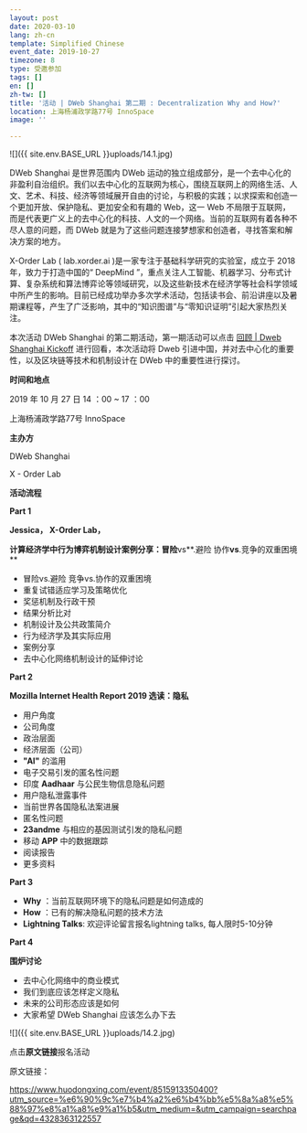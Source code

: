 ```yaml
---
layout: post
date: 2020-03-10
lang: zh-cn
template: Simplified Chinese
event_date: 2019-10-27
timezone: 8
type: 受邀参加
tags: []
en: []
zh-tw: []
title: '活动 | DWeb Shanghai 第二期 : Decentralization Why and How?'
location: 上海杨浦政学路77号 InnoSpace
image: ''

---
```

![]({{ site.env.BASE_URL }}uploads/14.1.jpg)

DWeb Shanghai 是世界范围内 DWeb 运动的独立组成部分，是一个去中心化的非盈利自治组织。我们以去中心化的互联网为核心，围绕互联网上的网络生活、人文、艺术、科技、经济等领域展开自由的讨论，与积极的实践；以求探索和创造一个更加开放、保护隐私、更加安全和有趣的 Web，这一 Web 不局限于互联网，而是代表更广义上的去中心化的科技、人文的一个网络。当前的互联网有着各种不尽人意的问题，而 DWeb 就是为了这些问题连接梦想家和创造者，寻找答案和解决方案的地方。

X-Order Lab ( lab.xorder.ai )是一家专注于基础科学研究的实验室，成立于 2018 年，致力于打造中国的“ DeepMind ”，重点关注人工智能、机器学习、分布式计算、复杂系统和算法博弈论等领域研究，以及这些新技术在经济学等社会科学领域中所产生的影响。目前已经成功举办多次学术活动，包括读书会、前沿讲座以及暑期课程等，产生了广泛影响，其中的“知识图谱”与“零知识证明”引起大家热烈关注。

本次活动 DWeb Shanghai 的第二期活动，第一期活动可以点击 [回顾 | Dweb Shanghai Kickoff](http://mp.weixin.qq.com/s?__biz=MzU4OTkwNDYzMw==&mid=2247484155&idx=1&sn=bcd24ed42f8412b1904c10ac4910e788&chksm=fdc72d6dcab0a47beb6d3594320ce6e417d7bd86f53189cc7d7ff6ec8632eb3fcae9ae04b968&scene=21#wechat_redirect) 进行回看，本次活动将 Dweb 引进中国，并对去中心化的重要性，以及区块链等技术和机制设计在 DWeb 中的重要性进行探讨。

  
 

**时间和地点**

2019 年 10 月 27 日 14 ：00 \~ 17 ：00

上海杨浦政学路77号 InnoSpace

**主办方**

DWeb Shanghai

X - Order Lab

**活动流程**

**Part 1**

**Jessica， X-Order Lab，**

**计算经济学中行为博弈机制设计案例分享：冒险**vs**.避险 协作**vs**.竞争的双重困境**

* 冒险vs.避险 竞争vs.协作的双重困境
* 重复试错适应学习及策略优化
* 奖惩机制及行政干预
* 结果分析比对
* 机制设计及公共政策简介
* 行为经济学及其实际应用
* 案例分享
* 去中心化网络机制设计的延伸讨论

**Part 2**

**Mozilla Internet Health Report 2019 选读：隐私**

* 用户角度
* 公司角度
* 政治层面
* 经济层面（公司）
* **"AI"** 的滥用
* 电子交易引发的匿名性问题
* 印度 **Aadhaar** 与公民生物信息隐私问题
* 用户隐私泄露事件
* 当前世界各国隐私法案进展
* 匿名性问题
* **23andme** 与相应的基因测试引发的隐私问题
* 移动 **APP** 中的数据跟踪
* 阅读报告
* 更多资料

**Part 3**

* **Why** ：当前互联网环境下的隐私问题是如何造成的
* **How** ：已有的解决隐私问题的技术方法
* **Lightning Talks**: 欢迎评论留言报名lightning talks, 每人限时5-10分钟

**Part 4**

**围炉讨论**

* 去中心化网络中的商业模式
* 我们到底应该怎样定义隐私
* 未来的公司形态应该是如何
* 大家希望 DWeb Shanghai 应该怎么办下去

![]({{ site.env.BASE_URL }}uploads/14.2.jpg)

点击**原文链接**报名活动

原文链接：

https://www.huodongxing.com/event/8515913350400?utm_source=%e6%90%9c%e7%b4%a2%e6%b4%bb%e5%8a%a8%e5%88%97%e8%a1%a8%e9%a1%b5&utm_medium=&utm_campaign=searchpage&qd=4328363122557
